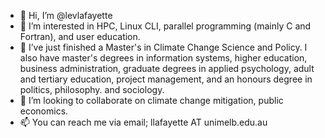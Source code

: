 - 👋 Hi, I’m @levlafayette
- 👀 I’m interested in HPC, Linux CLI, parallel programming (mainly C and Fortran), and user education.
- 🌱 I’ve just finished a Master's in Climate Change Science and Policy. I also have master's degrees in information systems, higher education, business administration, graduate degrees in applied psychology, adult and tertiary education, project management, and an honours degree in politics, philosophy. and sociology.
- 💞️ I’m looking to collaborate on climate change mitigation, public economics.
- 📫 You can reach me via email; llafayette AT unimelb.edu.au
